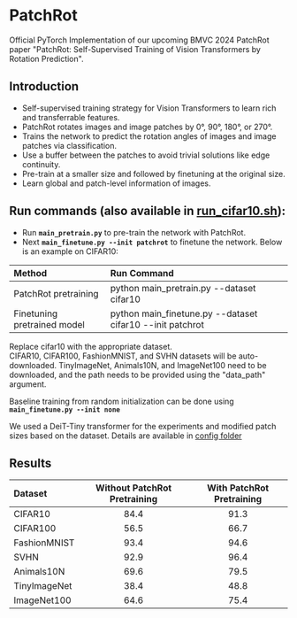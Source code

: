 # PatchRot
Official PyTorch Implementation of our upcoming BMVC 2024 PatchRot paper "PatchRot: Self-Supervised Training of Vision Transformers by Rotation Prediction". <br>

## Introduction
- Self-supervised training strategy for Vision Transformers to learn rich and transferrable features.
- PatchRot rotates images and image patches by 0°, 90°, 180°, or 270°.
- Trains the network to predict the rotation angles of images and image patches via classification.
- Use a buffer between the patches to avoid trivial solutions like edge continuity.
- Pre-train at a smaller size and followed by finetuning at the original size.
- Learn global and patch-level information of images.

## Run commands (also available in <a href="run_cifar10.sh">run_cifar10.sh</a>):
- Run  <strong>```main_pretrain.py```</strong> to pre-train the network with PatchRot.
- Next <strong>```main_finetune.py --init patchrot```</strong> to finetune the network.
Below is an example on CIFAR10:

| Method | Run Command |
| :---         | :---         |
| PatchRot pretraining | python main_pretrain.py --dataset cifar10 |
| Finetuning pretrained model | python main_finetune.py --dataset cifar10 --init patchrot |

Replace cifar10 with the appropriate dataset. <br>
CIFAR10, CIFAR100, FashionMNIST, and SVHN datasets will be auto-downloaded. TinyImageNet, Animals10N, and ImageNet100 need to be downloaded, and the path needs to be provided using the "data_path" argument. 

Baseline training from random initialization can be done using <strong>```main_finetune.py --init none```</strong>

We used a DeiT-Tiny transformer for the experiments and modified patch sizes based on the dataset. Details are available in <a href="https://github.com/s-chh/PatchRot/tree/main/config">config folder</a> <br>

## Results
| Dataset | Without PatchRot Pretraining | With PatchRot Pretraining |
| :---         |     :---:      |     :---:      |
| CIFAR10 | 84.4 | 91.3 |
| CIFAR100 | 56.5 | 66.7 |
| FashionMNIST | 93.4 | 94.6|
| SVHN | 92.9 | 96.4 |
| Animals10N | 69.6 | 79.5 |
| TinyImageNet | 38.4 | 48.8 |
| ImageNet100 | 64.6 | 75.4 |
